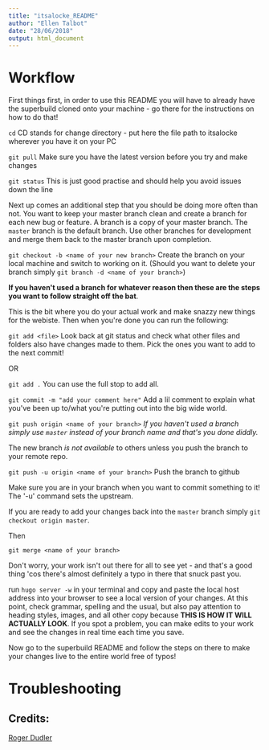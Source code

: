 ```yaml
---
title: "itsalocke_README"
author: "Ellen Talbot"
date: "28/06/2018"
output: html_document
---
```


Workflow
========

First things first, in order to use this README you will have to already have the superbuild cloned onto your machine - go there for the instructions on how to do that!

`cd` CD stands for change directory - put here the file path to itsalocke wherever you have it on your PC

`git pull` Make sure you have the latest version before you try and make changes

`git status` This is just good practise and should help you avoid issues down the line

Next up comes an additional step that you should be doing more often than not. You want to keep your master branch clean and create a branch for each new bug or feature. A branch is a copy of your master branch. The `master` branch is the default branch. Use other branches for development and merge them back to the master branch upon completion.

`git checkout -b <name of your new branch>` Create the branch on your local machine and switch to working on it. (Should you want to delete your branch simply `git branch -d <name of your branch>`)

**If you haven't used a branch for whatever reason then these are the steps you want to follow straight off the bat**.

This is the bit where you do your actual work and make snazzy new things for the webiste. Then when you're done you can run the following:

`git add <file>` Look back at git status and check what other files and folders also have changes made to them. Pick the ones you want to add to the next commit!

OR

`git add .` You can use the full stop to add all.

`git commit -m "add your comment here"` Add a lil comment to explain what you've been up to/what you're putting out into the big wide world.

`git push origin <name of your branch>` *If you haven't used a branch simply use `master` instead of your branch name and that's you done diddly.*

The new branch *is not available* to others unless you push the branch to your remote repo.

`git push -u origin <name of your branch>` Push the branch to github

Make sure you are in your branch when you want to commit something to it! The '-u' command sets the upstream.

If you are ready to add your changes back into the `master` branch simply `git checkout origin master`.

Then

`git merge <name of your branch>`

Don't worry, your work isn't out there for all to see yet - and that's a good thing 'cos there's almost definitely a typo in there that snuck past you.

run `hugo server -w` in your terminal and copy and paste the local host address into your browser to see a local version of your changes. At this point, check grammar, spelling and the usual, but also pay attention to heading styles, images, and all other copy because **THIS IS HOW IT WILL ACTUALLY LOOK**. If you spot a problem, you can make edits to your work and see the changes in real time each time you save.

Now go to the superbuild README and follow the steps on there to make your changes live to the entire world free of typos!

Troubleshooting
===============

Credits:
--------

[Roger Dudler](http://rogerdudler.github.io/git-guide/)
